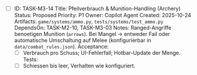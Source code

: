 - [ ] ID: TASK-M3-14
  Title: Pfeilverbrauch & Munition-Handling (Archery)
  Status: Proposed
  Priority: P1
  Owner: Copilot Agent
  Created: 2025-10-24
  Artifacts: `game/systems/ammo.py`, `tests/systems/test_ammo.py`
  DependsOn: TASK-M2-10, TASK-M3-03
  Notes:
  Ranged-Angriffe benoetigen Munition (`arrows`). Bei Mangel -> entweder Fail oder automatische Umschaltung auf Melee (konfigurierbar in `data/combat_rules.json`).
  Acceptance:
  - [ ] Verbrauch pro Schuss; UI-Fehlerfall; Hotbar-Update der Menge.
  Tests:
  - [ ] Schiessen bis leer, Verhalten wie konfiguriert.
